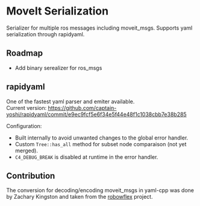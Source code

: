 # MoveIt Serialization

Serializer for multiple ros messages including moveit_msgs. Supports yaml serialization through rapidyaml.

## Roadmap
- Add binary serealizer for ros_msgs

## rapidyaml
One of the fastest yaml parser and emiter available. <br>
Current version: https://github.com/captain-yoshi/rapidyaml/commit/e9ec9fcf5e6f34e5f44e48f1c1038cbb7e38b285

Configuration:
- Built internally to avoid unwanted changes to the global error handler.
- Custom `Tree::has_all` method for subset node comparaison (not yet merged).
- `C4_DEBUG_BREAK` is disabled at runtime in the error handler.

## Contribution
The conversion for decoding/encoding moveit_msgs in yaml-cpp was done by Zachary Kingston and taken from the [robowflex](https://github.com/KavrakiLab/robowflex) project.
